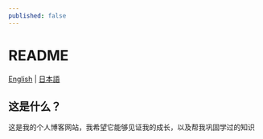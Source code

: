 ```yaml
---
published: false
---
```


# README

[English](./README.md)  |  [日本語](./README_jp.md)

## 这是什么？

这是我的个人博客网站，我希望它能够见证我的成长，以及帮我巩固学过的知识  

